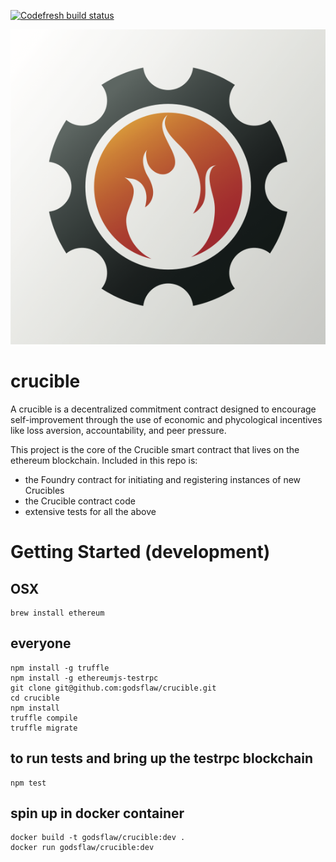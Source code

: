 [![Codefresh build status]( https://g.codefresh.io/api/badges/build?repoOwner=godsflaw&repoName=crucible&branch=dev&pipelineName=crucible&accountName=godsflaw&key=eyJhbGciOiJIUzI1NiJ9.NTljZGM0MWUyYzU0ZTcwMDAxY2Y5NTg1.2DX4cg1dpW9ZLu5kV-goA1vC-GatcnyaQB2Tkabd6ZQ&type=cf-1)]( https://g.codefresh.io/repositories/godsflaw/crucible/builds?filter=trigger:build;branch:dev;service:59cdc506f586af000152b93e~crucible)

![Crucible](crucible.png)

# crucible
A crucible is a decentralized commitment contract designed to encourage
self-improvement through the use of economic and phycological incentives like
loss aversion, accountability, and peer pressure.

This project is the core of the Crucible smart contract that lives on the
ethereum blockchain.  Included in this repo is:
* the Foundry contract for initiating and registering instances of new Crucibles
* the Crucible contract code
* extensive tests for all the above

# Getting Started (development)

## OSX
```
brew install ethereum
```

## everyone
```
npm install -g truffle
npm install -g ethereumjs-testrpc
git clone git@github.com:godsflaw/crucible.git
cd crucible
npm install
truffle compile
truffle migrate
```

## to run tests and bring up the testrpc blockchain
```
npm test
```

## spin up in docker container
```
docker build -t godsflaw/crucible:dev .
docker run godsflaw/crucible:dev
```
